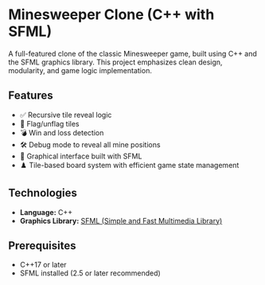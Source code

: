 # Minesweeper Clone (C++ with SFML)

A full-featured clone of the classic Minesweeper game, built using C++ and the SFML graphics library. This project emphasizes clean design, modularity, and game logic implementation.

## Features

- ✅ Recursive tile reveal logic
- 🚩 Flag/unflag tiles
- 💣 Win and loss detection
- 🛠️ Debug mode to reveal all mine positions
- 🎨 Graphical interface built with SFML
- ♟️ Tile-based board system with efficient game state management

## Technologies

- **Language:** C++
- **Graphics Library:** [SFML (Simple and Fast Multimedia Library)](https://www.sfml-dev.org/)

## Prerequisites

- C++17 or later
- SFML installed (2.5 or later recommended)

